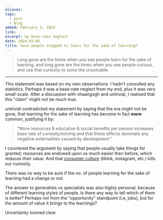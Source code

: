 ```yaml
---
aliases: 
tags:
  - post
  - Blog
added: February 5, 2024
link: 
excerpt: my base-rate neglect
date: 2024-02-05
title: have people stopped to learn for the sake of learning?
---
```

>Long gone are the times when you see people learn for the sake of learning, and long gone are the times when you see people curious, and use that curiosity to solve the unsolvable.
---

This statement was based on my own observations. I hadn't consulted any statistics. Perhaps it was a base-rate neglect from my end, plus it was very small-scale. After a discussion with vhaangogh and untrivial, I realised that this "claim" might not be much true.

untrivial contradicted my statement by saying that the era might not be gone, that learning for the sake of learning has become in fact **more** common, justifying it by:
>"More resources & education & social benefits per person increases base rate of curiosity/solving and that these effects dominate any negative externalities caused by development."

I countered the argument by saying that people usually take things for granted; resources are endowed upon us much easier then before, which reduces their value. And that [consumer culture](https://moisentinel.github.io/blog/p/the-idiosyncratic-era/#:~:text=achieve%20just%20that.-,consumer%20culture,-%2C%20in%20this%20way) (tiktok, instagram, etc.) kills our curiosity.

There was no way to be sure if the no. of people learning for the sake of learning had a change or not.

The answer to generalists vs specialists was also highly personal, because of different learning styles of people. Is there any way to tell which of them is better? Perhaps not from the "opportunity" standpoint (i.e, jobs), but for the amount of value it brings to the learnings?

Uncertainty loomed clear.